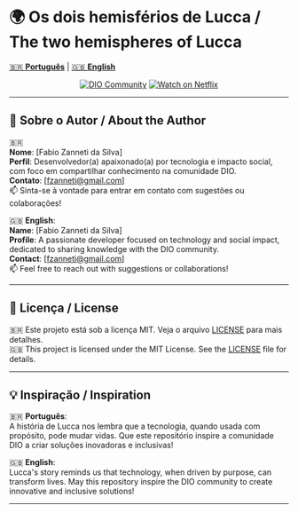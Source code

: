 # 🌍 Os dois hemisférios de Lucca / The two hemispheres of Lucca

[🇧🇷 **Português**](https://github.com/fzanneti/cytotron_tech_science/blob/main/README_pt.md) | [🇬🇧 **English**](https://github.com/fzanneti/cytotron_tech_science/blob/main/README_en.md)

<p align="center">
  <a href="https://www.dio.me/"><img src="https://img.shields.io/badge/DIO-Community-blue" alt="DIO Community"></a>
  <a href="https://www.netflix.com/title/OsDoisHemisferiosDeLucca"><img src="https://img.shields.io/badge/Netflix-Watch%20Now-red" alt="Watch on Netflix"></a>
</p>

---

## 👤 Sobre o Autor / About the Author

🇧🇷  
**Nome**: [Fabio Zanneti da Silva]  
**Perfil**: Desenvolvedor(a) apaixonado(a) por tecnologia e impacto social, com foco em compartilhar conhecimento na comunidade DIO.  
**Contato**: [fzanneti@gmail.com]  
📫 Sinta-se à vontade para entrar em contato com sugestões ou colaborações!

🇬🇧 **English**:  
**Name**: [Fabio Zanneti da Silva]  
**Profile**: A passionate developer focused on technology and social impact, dedicated to sharing knowledge with the DIO community.  
**Contact**: [fzanneti@gmail.com]  
📫 Feel free to reach out with suggestions or collaborations!

---

## 📜 Licença / License

🇧🇷 Este projeto está sob a licença MIT. Veja o arquivo [LICENSE](https://github.com/fzanneti/cytotron_tech_science/blob/main/LICENSE) para mais detalhes.  
🇬🇧 This project is licensed under the MIT License. See the [LICENSE](https://github.com/fzanneti/cytotron_tech_science/blob/main/LICENSE) file for details.

---

## 💡 Inspiração / Inspiration

🇧🇷 **Português**:  
A história de Lucca nos lembra que a tecnologia, quando usada com propósito, pode mudar vidas. Que este repositório inspire a comunidade DIO a criar soluções inovadoras e inclusivas!  

🇬🇧 **English**:  
Lucca's story reminds us that technology, when driven by purpose, can transform lives. May this repository inspire the DIO community to create innovative and inclusive solutions!

---
